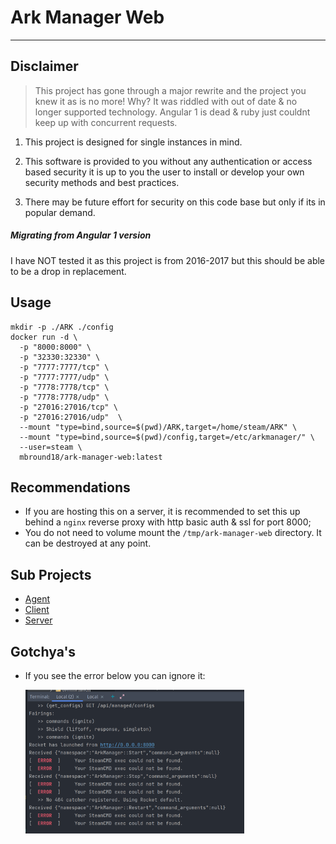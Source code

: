 # Ark Manager Web

---

## Disclaimer

> This project has gone through a major rewrite and the project you knew it as is no more! Why?
It was riddled with out of date & no longer supported technology. Angular 1 is dead & ruby just couldnt keep up with concurrent requests.

1) This project is designed for single instances in mind. 

2) This software is provided to you without any authentication or access based security
it is up to you the user to install or develop your own security methods and best practices.

3) There may be future effort for security on this code base but only if its in popular demand.

##### Migrating from Angular 1 version

I have NOT tested it as this project is from 2016-2017 but this should be able to be a drop in replacement.

## Usage

```shell
mkdir -p ./ARK ./config
docker run -d \
  -p "8000:8000" \
  -p "32330:32330" \
  -p "7777:7777/tcp" \
  -p "7777:7777/udp" \
  -p "7778:7778/tcp" \
  -p "7778:7778/udp" \
  -p "27016:27016/tcp" \
  -p "27016:27016/udp"  \
  --mount "type=bind,source=$(pwd)/ARK,target=/home/steam/ARK" \
  --mount "type=bind,source=$(pwd)/config,target=/etc/arkmanager/" \
  --user=steam \
  mbround18/ark-manager-web:latest
```

## Recommendations

 - If you are hosting this on a server, it is recommended to set this up behind a `nginx` reverse proxy with http basic auth & ssl for port 8000;
 - You do not need to volume mount the `/tmp/ark-manager-web` directory. It can be destroyed at any point.

## Sub Projects

- [Agent](./agent/README.md)
- [Client](./client/README.md)
- [Server](./server/README.md)


## Gotchya's 

- If you see the error below you can ignore it:

  <img src="./docs/assets/steamcmd-not-found.png" alt="drawing" style="width:25em;"/>

